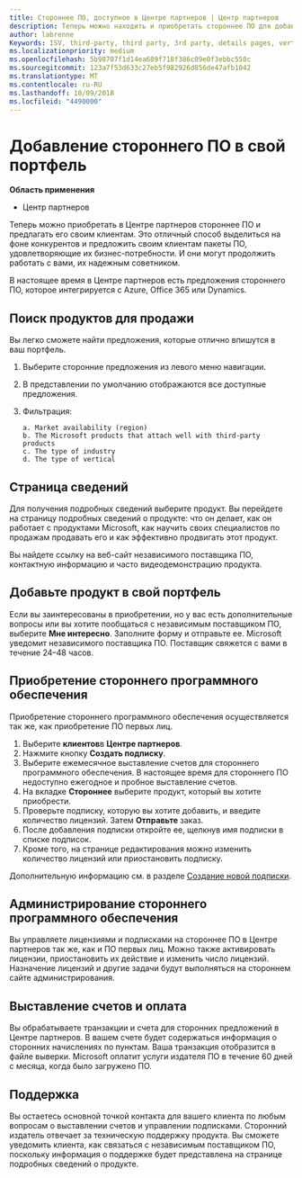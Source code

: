 ```yaml
---
title: Стороннее ПО, доступное в Центре партнеров | Центр партнеров
description: Теперь можно находить и приобретать стороннее ПО для добавления в свой ассортимент предложений для клиентов.
author: labrenne
Keywords: ISV, third-party, third party, 3rd party, details pages, vertical software, software publisher
ms.localizationpriority: medium
ms.openlocfilehash: 5b98707f1d14ea689f718f386c09e0f3ebbc558c
ms.sourcegitcommit: 123a7f53d633c27eb5f982926d856de47afb1042
ms.translationtype: MT
ms.contentlocale: ru-RU
ms.lasthandoff: 10/09/2018
ms.locfileid: "4490000"
---
```

# <a name="add-third-party-software-to-your-portfolio"></a>Добавление стороннего ПО в свой портфель

**Область применения** 

- Центр партнеров


Теперь можно приобретать в Центре партнеров стороннее ПО и предлагать его своим клиентам. Это отличный способ выделиться на фоне конкурентов и предложить своим клиентам пакеты ПО, удовлетворяющие их бизнес-потребности. И они могут продолжить работать с вами, их надежным советником.

В настоящее время в Центре партнеров есть предложения стороннего ПО, которое интегрируется с Azure, Office 365 или Dynamics.

## <a name="discover-the-products-you-want-to-sell"></a>Поиск продуктов для продажи

Вы легко сможете найти предложения, которые отлично впишутся в ваш портфель. 
1.  Выберите сторонние предложения из левого меню навигации. 
2.  В представлении по умолчанию отображаются все доступные предложения. 
3.  Фильтрация:

        a. Market availability (region) 
        b. The Microsoft products that attach well with third-party products  
        c. The type of industry 
        d. The type of vertical 

## <a name="the-details-page"></a>Страница сведений

Для получения подробных сведений выберите продукт. Вы перейдете на страницу подробных сведений о продукте: что он делает, как он работает с продуктами Microsoft, как научить своих специалистов по продажам продавать его и как эффективно продвигать этот продукт. 

Вы найдете ссылку на веб-сайт независимого поставщика ПО, контактную информацию и часто видеодемонстрацию продукта. 

## <a name="add-the-product-to-your-portfolio"></a>Добавьте продукт в свой портфель

Если вы заинтересованы в приобретении, но у вас есть дополнительные вопросы или вы хотите пообщаться с независимым поставщиком ПО, выберите **Мне интересно**. Заполните форму и отправьте ее. Microsoft уведомит независимого поставщика ПО. Поставщик свяжется с вами в течение 24–48 часов. 

## <a name="purchase-the-third-party-software"></a>Приобретение стороннего программного обеспечения

Приобретение стороннего программного обеспечения осуществляется так же, как приобретение ПО первых лиц. 

1.  Выберите **клиентов**в **Центре партнеров**.
2.  Нажмите кнопку **Создать подписку**.
3.  Выберите ежемесячное выставление счетов для стороннего программного обеспечения. В настоящее время для стороннего ПО недоступно ежегодное и пробное выставление счетов.
4.  На вкладке **Стороннее** выберите продукт, который вы хотите приобрести.
5.  Проверьте подписку, которую вы хотите добавить, и введите количество лицензий. Затем **Отправьте** заказ.
6.  После добавления подписки откройте ее, щелкнув имя подписки в списке подписок. 
7.  Кроме того, на странице редактирования можно изменить количество лицензий или приостановить подписку.

Дополнительную информацию см. в разделе [Создание новой подписки](create-a-new-subscription.md).

## <a name="administer-the-third-party-software"></a>Администрирование стороннего программного обеспечения

Вы управляете лицензиями и подписками на стороннее ПО в Центре партнеров так же, как и ПО первых лиц. Можно также активировать лицензии, приостановить их действие и изменить число лицензий. Назначение лицензий и другие задачи будут выполняться на стороннем сайте администрирования.

## <a name="billing-and-payment"></a>Выставление счетов и оплата

Вы обрабатываете транзакции и счета для сторонних предложений в Центре партнеров. В вашем счете будет содержаться информация о сторонних начислениях по пунктам. Ваша транзакция отобразится в файле выверки. Microsoft оплатит услуги издателя ПО в течение 60 дней с месяца, когда было загружено ПО. 

## <a name="support"></a>Поддержка

Вы остаетесь основной точкой контакта для вашего клиента по любым вопросам о выставлении счетов и управлении подписками. Сторонний издатель отвечает за техническую поддержку продукта. Вы сможете уведомить клиента, как связаться с независимым поставщиком ПО, поскольку информация о поддержке будет представлена на странице подробных сведений о продукте.


